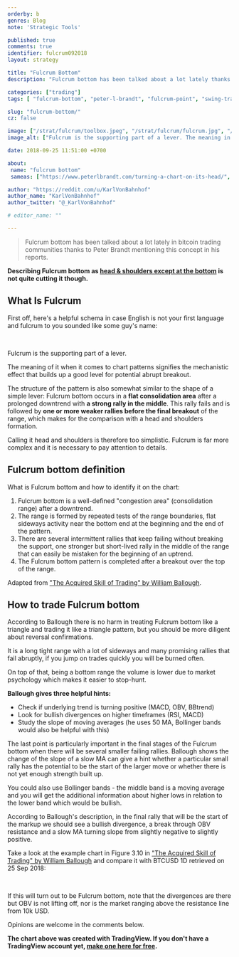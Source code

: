 ```yaml
---
orderby: b
genres: Blog
note: 'Strategic Tools'

published: true
comments: true
identifier: fulcrum092018
layout: strategy

title: "Fulcrum Bottom"
description: "Fulcrum bottom has been talked about a lot lately thanks to mentions in Peter Brandt's reports. Describing it as 'head & shoulders except at the bottom' is not quite cutting it though."

categories: ["trading"]
tags: [ "fulcrum-bottom", "peter-l-brandt", "fulcrum-point", "swing-trading", "trading-strategy", "crypto-trading", "independent-reserve"]

slug: "fulcrum-bottom/"
cz: false

image: ["/strat/fulcrum/toolbox.jpeg", "/strat/fulcrum/fulcrum.jpg", "/strat/fulcrum/fulcrum-btcusd.png"]
image_alt: ["Fulcrum is the supporting part of a lever. The meaning in its use to describe chart patterns signifies the mechanistic effect that makes a good level for potential abrupt breakout."]

date: 2018-09-25 11:51:00 +0700

about:
 name: "fulcrum bottom"
 sameas: ["https://www.peterlbrandt.com/turning-a-chart-on-its-head/", "https://www.investopedia.com/terms/f/fulcrumpoint.asp"]

author: "https://reddit.com/u/KarlVonBahnhof"
author_name: "KarlVonBahnhof"
author_twitter: "@_KarlVonBahnhof"

# editor_name: ""

---
```


> Fulcrum bottom has been talked about a lot lately in bitcoin trading communities thanks to Peter Brandt mentioning this concept in his reports.

**Describing Fulcrum bottom as [head & shoulders except at the bottom](https://www.reddit.com/r/BitcoinMarkets/comments/9iew7e/daily_discussion_monday_september_24_2018/e6j8irp/) is not quite cutting it though.**

## What Is Fulcrum

First off, here's a helpful schema in case English is not your first language and fulcrum to you sounded like some guy's name:

<figure class="clear"><amp-img itemprop="image" src="{{ page.image[1] }}" alt="{{ page.title }}" layout="responsive" width="720px" height="509px"></amp-img></figure>
<br>

Fulcrum is the supporting part of a lever.

The meaning of it when it comes to chart patterns signifies the mechanistic effect that builds up a good level for potential abrupt breakout.

The structure of the pattern is also somewhat similar to the shape of a simple lever: Fulcrum bottom occurs in a **flat consolidation area** after a prolonged downtrend with **a strong rally in the middle**. This rally fails and is followed by **one or more weaker rallies before the final breakout** of the range, which makes for the comparison with a head and shoulders formation.

Calling it head and shoulders is therefore too simplistic. Fulcrum is far more complex and it is necessary to pay attention to details.

## Fulcrum bottom definition

What is Fulcrum bottom and how to identify it on the chart:

1. Fulcrum bottom is a well-defined "congestion area" (consolidation range) after a downtrend.
2. The range is formed by repeated tests of the range boundaries, flat sideways activity near the bottom end at the beginning and the end of the pattern.
3. There are several intermittent rallies that keep failing without breaking the support, one stronger but short-lived rally in the middle of the range that can easily be mistaken for the beginning of an uptrend.
4. The Fulcrum bottom pattern is completed after a breakout over the top of the range.

Adapted from ["The Acquired Skill of Trading" by William Ballough](https://books.google.de/books?id=6ONZDQAAQBAJ&lpg=PP43&vq=fulcrum&hl=en&pg=PP43#v=snippet&q=fulcrum&f=false).

## How to trade Fulcrum bottom

According to Ballough there is no harm in treating Fulcrum bottom like a triangle and trading it like a triangle pattern, but you should be more diligent about reversal confirmations.

It is a long tight range with a lot of sideways and many promising rallies that fail abruptly, if you jump on trades quickly you will be burned often.

On top of that, being a bottom range the volume is lower due to market psychology which makes it easier to stop-hunt.

**Ballough gives three helpful hints:**

* Check if underlying trend is turning positive (MACD, OBV, BBtrend)
* Look for bullish divergences on higher timeframes (RSI, MACD)
* Study the slope of moving averages (he uses 50 MA, Bollinger bands would also be helpful with this)

The last point is particularly important in the final stages of the Fulcrum bottom when there will be several smaller failing rallies. Ballough shows the change of the slope of a slow MA can give a hint whether a particular small rally has the potential to be the start of the larger move or whether there is not yet enough strength built up.

You could also use Bollinger bands - the middle band is a moving average and you will get the additional information about higher lows in relation to the lower band which would be bullish.

According to Ballough's description, in the final rally that will be the start of the markup we should see a bullish divergence, a break through OBV resistance and a slow MA turning slope from slightly negative to slightly positive.

Take a look at the example chart in Figure 3.10 in ["The Acquired Skill of Trading" by William Ballough](https://books.google.de/books?id=6ONZDQAAQBAJ&lpg=PP43&vq=fulcrum&hl=en&pg=PP43#v=snippet&q=fulcrum&f=false) and compare it with BTCUSD 1D retrieved on 25 Sep 2018:

<figure class="clear"><amp-img itemprop="image" src="{{ page.image[2] }}" alt="{{ page.title }}" layout="responsive" width="1350px" height="750px"></amp-img></figure>
<br>

If this will turn out to be Fulcrum bottom, note that the divergences are there but OBV is not lifting off, nor is the market ranging above the resistance line from 10k USD.

Opinions are welcome in the comments below.

**The chart above was created with TradingView. If you don't have a TradingView account yet, [make one here for free](http://bit.ly/at-tvd-eth).**

